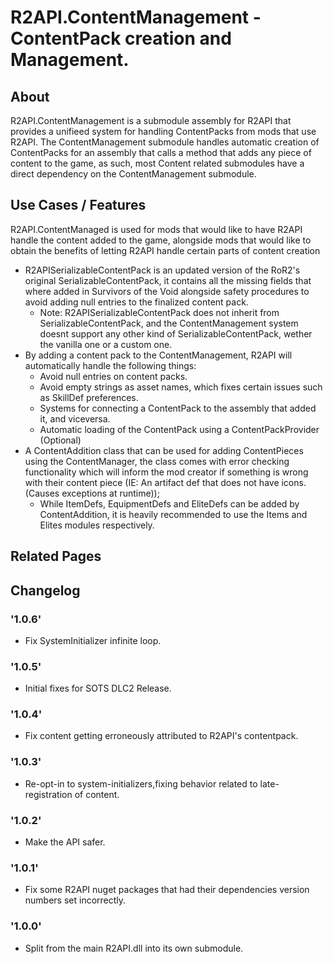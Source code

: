 # R2API.ContentManagement - ContentPack creation and Management.

## About

R2API.ContentManagement is a submodule assembly for R2API that provides a unifieed system for handling ContentPacks from mods that use R2API.
The ContentManagement submodule handles automatic creation of ContentPacks for an assembly that calls a method that adds any piece of content to the game, as such, most Content related submodules have a direct dependency on the ContentManagement submodule.

## Use Cases / Features

R2API.ContentManaged is used for mods that would like to have R2API handle the content added to the game, alongside mods that would like to obtain the benefits of letting R2API handle certain parts of content creation

* R2APISerializableContentPack is an updated version of the RoR2's original SerializableContentPack, it contains all the missing fields that where added in Survivors of the Void alongside safety procedures to avoid adding null entries to the finalized content pack.
    * Note: R2APISerializableContentPack does not inherit from SerializableContentPack, and the ContentManagement system doesnt support any other kind of SerializableContentPack, wether the vanilla one or a custom one.
* By adding a content pack to the ContentManagement, R2API will automatically handle the following things:
    * Avoid null entries on content packs.
    * Avoid empty strings as asset names, which fixes certain issues such as SkillDef preferences.
    * Systems for connecting a ContentPack to the assembly that added it, and viceversa.
    * Automatic loading of the ContentPack using a ContentPackProvider (Optional)
* A ContentAddition class that can be used for adding ContentPieces using the ContentManager, the class comes with error checking functionality which will inform the mod creator if something is wrong with their content piece (IE: An artifact def that does not have icons. (Causes exceptions at runtime));
    * While ItemDefs, EquipmentDefs and EliteDefs can be added by ContentAddition, it is heavily recommended to use the Items and Elites modules respectively.

## Related Pages

## Changelog

### '1.0.6'
* Fix SystemInitializer infinite loop.

### '1.0.5'
* Initial fixes for SOTS DLC2 Release.

### '1.0.4'
* Fix content getting erroneously attributed to R2API's contentpack.

### '1.0.3'
* Re-opt-in to system-initializers,fixing behavior related to late-registration of content.

### '1.0.2'
* Make the API safer.

### '1.0.1'
* Fix some R2API nuget packages that had their dependencies version numbers set incorrectly.

### '1.0.0'
* Split from the main R2API.dll into its own submodule.
